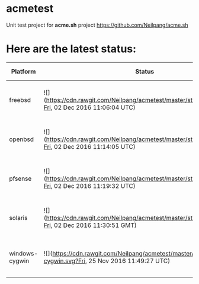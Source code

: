 # acmetest
Unit test project for **acme.sh** project https://github.com/Neilpang/acme.sh



# Here are the latest status:

| Platform | Status| Last Run Time| Comments|
-----------|-------|--------------|---------|
|freebsd| ![](https://cdn.rawgit.com/Neilpang/acmetest/master/status/freebsd.svg?Fri, 02 Dec 2016 11:06:04 UTC)| Fri, 02 Dec 2016 11:06:04 UTC| [Passed](https://github.com/Neilpang/acmetest/blob/master/logs/freebsd.out) |
|openbsd| ![](https://cdn.rawgit.com/Neilpang/acmetest/master/status/openbsd.svg?Fri, 02 Dec 2016 11:14:05 UTC)| Fri, 02 Dec 2016 11:14:05 UTC| [Passed](https://github.com/Neilpang/acmetest/blob/master/logs/openbsd.out) |
|pfsense| ![](https://cdn.rawgit.com/Neilpang/acmetest/master/status/pfsense.svg?Fri, 02 Dec 2016 11:19:32 UTC)| Fri, 02 Dec 2016 11:19:32 UTC| [Passed](https://github.com/Neilpang/acmetest/blob/master/logs/pfsense.out) |
|solaris| ![](https://cdn.rawgit.com/Neilpang/acmetest/master/status/solaris.svg?Fri, 02 Dec 2016 11:30:51 GMT)| Fri, 02 Dec 2016 11:30:51 GMT| [Passed](https://github.com/Neilpang/acmetest/blob/master/logs/solaris.out) |
|windows-cygwin| ![](https://cdn.rawgit.com/Neilpang/acmetest/master/status/windows-cygwin.svg?Fri, 25 Nov 2016 11:49:27 UTC)| Fri, 25 Nov 2016 11:49:27 UTC| [Passed](https://github.com/Neilpang/acmetest/blob/master/logs/windows-cygwin.out) |
